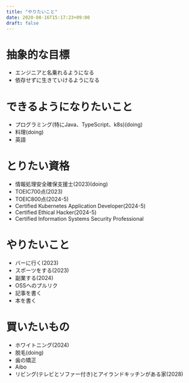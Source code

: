 ```yaml
---
title: "やりたいこと"
date: 2020-08-16T15:17:23+09:00
draft: false
---
```

<!--more-->
# 抽象的な目標
- エンジニアと名乗れるようになる
- 依存せずに生きていけるようになる

# できるようになりたいこと
- プログラミング(特にJava、TypeScript、k8s)(doing)
- 料理(doing)
- 英語

# とりたい資格
- 情報処理安全確保支援士(2023)(doing)
- TOEIC700点(2023)
- TOEIC800点(2024-5)
- Certified Kubernetes Application Developer(2024-5) 
- Certified Ethical Hacker(2024-5)
- Certified Information Systems Security Professional

# やりたいこと
- バーに行く(2023)
- スポーツをする(2023)
- 副業する(2024)
- OSSへのプルリク
- 記事を書く
- 本を書く

# 買いたいもの
- ホワイトニング(2024)
- 脱毛(doing)
- 歯の矯正
- Aibo
- リビング(テレビとソファー付き)とアイランドキッチンがある家(2028)
